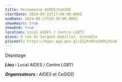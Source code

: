 ```yaml
---
title: Permanence AIDES/CeGIDD
startDate: 2024-05-23T17:00:00.000Z
endDate: 2024-05-23T20:30:00.000Z
showHours: true
showEnd: true
location: Local AIDES / Centre LGBTI
place: 8 rue du Sergent Bobillot, Grenoble
placeUrl: https://maps.app.goo.gl/5ZyPvRCe2UKGjDaJA
---
```


Dépistage



***Lieu :*** Local AIDES / Centre LGBTI



***Organisateurs :*** AIDES et CeGIDD



